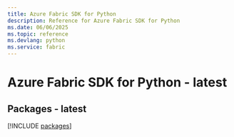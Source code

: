 ```yaml
---
title: Azure Fabric SDK for Python
description: Reference for Azure Fabric SDK for Python
ms.date: 06/06/2025
ms.topic: reference
ms.devlang: python
ms.service: fabric
---
```

# Azure Fabric SDK for Python - latest
## Packages - latest
[!INCLUDE [packages](fabric-index.md)]
